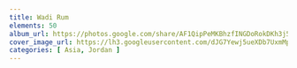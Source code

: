 ```yaml
---
title: Wadi Rum
elements: 50
album_url: https://photos.google.com/share/AF1QipPeMKBhzfINGDoRokDKh3j5CayfsXNtc5Aml88xzq1RWOBB5eeh56sExp5icsoLSQ?key=RXowdEJYVUNCOXU1ZTBYbHFlZWx3bWk5dmZveXJR
cover_image_url: https://lh3.googleusercontent.com/dJG7Yewj5ueXDb7UxmMpp9gqyJznqwQBpMTF0ZqkoAuPvI5MV9j3VkCauKO9Yp8IZYS2VPaO6_lBiEsw8uvArIFzPBby8hoXTAJxUkyPK52rx9ufnhJBxOt6ym2-fn7G0ItWD1tXeBC95x_TEBYTNVNeBhd5oeq-bpLulOcYciJYz8y6Q1q7kCze2_C-bSGqkyRE_4zL7FnP7zAQ8fmKfN9J0UxriSMtBDzds8kLe2VwVGPkUOrpUJfp-eAmYuc-rWvH3SyuJHvioEGHwuT1jFcTLPd9PWa-WooWuJBMc7amWaxhB0lfdiuYWiCr8hui38eHuwS4tT29sQlfFTf6MSiXUozKHwYNyEhCM9NTCoJBOyOqsm2QkMaL_4n3P2Pi2isiYzKpz6NUb9w9rCraVoGCGsXWWynlBhDucuXUHb3YEIUnlwt0xDAu9NAfp2MUshOJy68sE95jPvXmNwTcprAsiAefm9ZxsSglijFKDK_3f0i_u8VEjwOS21-T0sD1Ck67MNJJdqfjHdq5iL7zQB513uNoGtoenqBG92Lx_eRbxcUVV-4eKCGs-kRojXsPwo_pS0vP0e4h8x5q5f8mDWhzEEGmFE9JPxZiZ-9igJ-Kc2wCE6BRGXRLiFvhi3uuV8KooH9_XzZ1y6xjjZMr3DyTbho-KaQbAky8t-IuWP_UA_EZCN3UBy4u=s218-p-k-no
categories: [ Asia, Jordan ]
---
```

